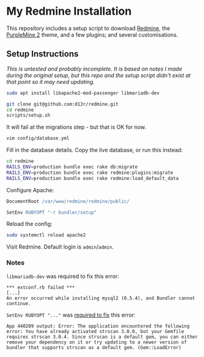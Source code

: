 # My Redmine Installation

This repository includes a setup script to download [Redmine](https://www.redmine.org/), the [PurpleMine 2](https://github.com/mrliptontea/PurpleMine2) theme, and a few plugins; and several customisations.

## Setup Instructions

*This is untested and probably incomplete. It is based on notes I made during the original setup, but this repo and the setup script didn't exist at that point so it may need updating.*

```bash
sudo apt install libapache2-mod-passenger libmariadb-dev

git clone git@github.com:d13r/redmine.git
cd redmine
scripts/setup.sh
```

It will fail at the migrations step - but that is OK for now.

```bash
vim config/database.yml
```

Fill in the database details. Copy the live database, or run this instead:

```bash
cd redmine
RAILS_ENV=production bundle exec rake db:migrate
RAILS_ENV=production bundle exec rake redmine:plugins:migrate
RAILS_ENV=production bundle exec rake redmine:load_default_data
```

Configure Apache:

```apache
DocumentRoot /var/www/redmine/redmine/public/

SetEnv RUBYOPT "-r bundler/setup"
```

Reload the config:

```bash
sudo systemctl reload apache2
```

Visit Redmine. Default login is `admin`/`admin`.

### Notes

`libmariadb-dev` was required to fix this error:

```
*** extconf.rb failed ***
[...]
An error occurred while installing mysql2 (0.5.4), and Bundler cannot continue.
```

`SetEnv RUBYOPT "..."` was [required to fix](https://stackoverflow.com/a/73339726/167815) this error:

```
App 440209 output: Error: The application encountered the following error: You have already activated strscan 3.0.0, but your Gemfile requires strscan 3.0.4. Since strscan is a default gem, you can either remove your dependency on it or try updating to a newer version of bundler that supports strscan as a default gem. (Gem::LoadError)
```
